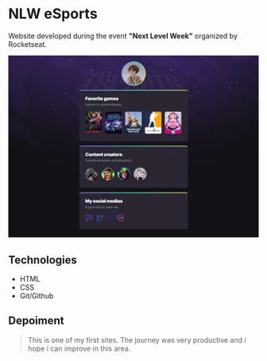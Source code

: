 # NLW eSports

Website developed during the event **"Next Level Week"** organized by Rocketseat.


![preview](./.github/preview.png)


## Technologies

- HTML
- CSS
- Git/Github

## Depoiment

> This is one of my first sites. The journey was very productive and i hope i can improve in this area.